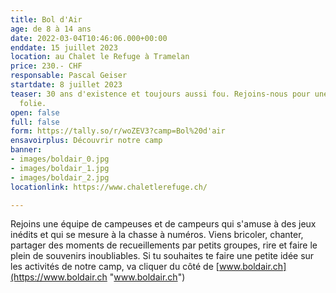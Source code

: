 ```yaml
---
title: Bol d'Air
age: de 8 à 14 ans
date: 2022-03-04T10:46:06.000+00:00
enddate: 15 juillet 2023
location: au Chalet le Refuge à Tramelan
price: 230.- CHF
responsable: Pascal Geiser
startdate: 8 juillet 2023
teaser: 30 ans d'existence et toujours aussi fou. Rejoins-nous pour une semaine de
  folie.
open: false
full: false
form: https://tally.so/r/woZEV3?camp=Bol%20d'air
ensavoirplus: Découvrir notre camp
banner:
- images/boldair_0.jpg
- images/boldair_1.jpg
- images/boldair_2.jpg
locationlink: https://www.chaletlerefuge.ch/

---
```

Rejoins une équipe de campeuses et de campeurs qui s'amuse à des jeux inédits et qui se mesure à la chasse à numéros. Viens bricoler, chanter, partager des moments de recueillements par petits groupes, rire et faire le plein de souvenirs inoubliables. Si tu souhaites te faire une petite idée sur les activités de notre camp, va cliquer du côté de [www.boldair.ch](https://www.boldair.ch "www.boldair.ch")